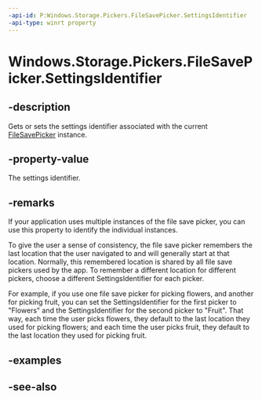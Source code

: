```yaml
---
-api-id: P:Windows.Storage.Pickers.FileSavePicker.SettingsIdentifier
-api-type: winrt property
---
```


<!-- Property syntax
public string SettingsIdentifier { get;  set; }
-->

# Windows.Storage.Pickers.FileSavePicker.SettingsIdentifier

## -description
Gets or sets the settings identifier associated with the current [FileSavePicker](filesavepicker.md) instance.

## -property-value
The settings identifier.

## -remarks
If your application uses multiple instances of the file save picker, you can use this property to identify the individual instances.

To give the user a sense of consistency, the file save picker remembers the last location that the user navigated to and will generally start at that location. Normally, this remembered location is shared by all file save pickers used by the app. To remember a different location for different pickers, choose a different SettingsIdentifier for each picker.

For example, if you use one file save picker for picking flowers, and another for picking fruit, you can set the SettingsIdentifier for the first picker to "Flowers" and the SettingsIdentifier for the second picker to "Fruit". That way, each time the user picks flowers, they default to the last location they used for picking flowers; and each time the user picks fruit, they default to the last location they used for picking fruit.

## -examples

## -see-also

